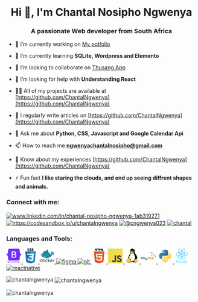 <h1 align="center">Hi 👋, I'm Chantal Nosipho Ngwenya</h1>
<h3 align="center">A passionate Web developer from South Africa</h3>

- 🔭 I’m currently working on [My potfolio](https://github.com/ChantalNgwenya/thusang_app)

- 🌱 I’m currently learning **SQLite, Wordpress and Elemento**

- 👯 I’m looking to collaborate on [Thusang App](https://github.com/ChantalNgwenya/thusang_app)

- 🤝 I’m looking for help with **Understanding React**

- 👨‍💻 All of my projects are available at [https://github.com/ChantalNgwenya](https://github.com/ChantalNgwenya)

- 📝 I regularly write articles on [https://github.com/ChantalNgwenya](https://github.com/ChantalNgwenya)

- 💬 Ask me about **Python, CSS, Javascript and Google Calendar Api**

- 📫 How to reach me **ngwenyachantalnosipho@gmail.com**

- 📄 Know about my experiences [https://github.com/ChantalNgwenya](https://github.com/ChantalNgwenya)

- ⚡ Fun fact **I like staring the clouds, and end up seeing diffrent shapes and animals.**

<h3 align="left">Connect with me:</h3>
<p align="left">
<a href="https://linkedin.com/in/www.linkedin.com/in/chantal-nosipho-ngwenya-1ab319271" target="blank"><img align="center" src="https://raw.githubusercontent.com/rahuldkjain/github-profile-readme-generator/master/src/images/icons/Social/linked-in-alt.svg" alt="www.linkedin.com/in/chantal-nosipho-ngwenya-1ab319271" height="30" width="40" /></a>
<a href="https://codesandbox.com/https://codesandbox.io/u/chantalngwenya" target="blank"><img align="center" src="https://raw.githubusercontent.com/rahuldkjain/github-profile-readme-generator/master/src/images/icons/Social/codesandbox.svg" alt="https://codesandbox.io/u/chantalngwenya" height="30" width="40" /></a>
<a href="https://medium.com/@cngwenya023" target="blank"><img align="center" src="https://raw.githubusercontent.com/rahuldkjain/github-profile-readme-generator/master/src/images/icons/Social/medium.svg" alt="@cngwenya023" height="30" width="40" /></a>
<a href="https://discord.gg/chantal" target="blank"><img align="center" src="https://raw.githubusercontent.com/rahuldkjain/github-profile-readme-generator/master/src/images/icons/Social/discord.svg" alt="chantal" height="30" width="40" /></a>
</p>

<h3 align="left">Languages and Tools:</h3>
<p align="left"> <a href="https://getbootstrap.com" target="_blank" rel="noreferrer"> <img src="https://raw.githubusercontent.com/devicons/devicon/master/icons/bootstrap/bootstrap-plain-wordmark.svg" alt="bootstrap" width="40" height="40"/> </a> <a href="https://www.w3schools.com/css/" target="_blank" rel="noreferrer"> <img src="https://raw.githubusercontent.com/devicons/devicon/master/icons/css3/css3-original-wordmark.svg" alt="css3" width="40" height="40"/> </a> <a href="https://www.docker.com/" target="_blank" rel="noreferrer"> <img src="https://raw.githubusercontent.com/devicons/devicon/master/icons/docker/docker-original-wordmark.svg" alt="docker" width="40" height="40"/> </a> <a href="https://www.figma.com/" target="_blank" rel="noreferrer"> <img src="https://www.vectorlogo.zone/logos/figma/figma-icon.svg" alt="figma" width="40" height="40"/> </a> <a href="https://git-scm.com/" target="_blank" rel="noreferrer"> <img src="https://www.vectorlogo.zone/logos/git-scm/git-scm-icon.svg" alt="git" width="40" height="40"/> </a> <a href="https://www.w3.org/html/" target="_blank" rel="noreferrer"> <img src="https://raw.githubusercontent.com/devicons/devicon/master/icons/html5/html5-original-wordmark.svg" alt="html5" width="40" height="40"/> </a> <a href="https://developer.mozilla.org/en-US/docs/Web/JavaScript" target="_blank" rel="noreferrer"> <img src="https://raw.githubusercontent.com/devicons/devicon/master/icons/javascript/javascript-original.svg" alt="javascript" width="40" height="40"/> </a> <a href="https://www.linux.org/" target="_blank" rel="noreferrer"> <img src="https://raw.githubusercontent.com/devicons/devicon/master/icons/linux/linux-original.svg" alt="linux" width="40" height="40"/> </a> <a href="https://www.mysql.com/" target="_blank" rel="noreferrer"> <img src="https://raw.githubusercontent.com/devicons/devicon/master/icons/mysql/mysql-original-wordmark.svg" alt="mysql" width="40" height="40"/> </a> <a href="https://www.python.org" target="_blank" rel="noreferrer"> <img src="https://raw.githubusercontent.com/devicons/devicon/master/icons/python/python-original.svg" alt="python" width="40" height="40"/> </a> <a href="https://reactjs.org/" target="_blank" rel="noreferrer"> <img src="https://raw.githubusercontent.com/devicons/devicon/master/icons/react/react-original-wordmark.svg" alt="react" width="40" height="40"/> </a> <a href="https://reactnative.dev/" target="_blank" rel="noreferrer"> <img src="https://reactnative.dev/img/header_logo.svg" alt="reactnative" width="40" height="40"/> </a> </p>

<p><img align="left" src="https://github-readme-stats.vercel.app/api/top-langs?username=chantalngwenya&show_icons=true&locale=en&layout=compact" alt="chantalngwenya" /></p>

<p>&nbsp;<img align="center" src="https://github-readme-stats.vercel.app/api?username=chantalngwenya&show_icons=true&locale=en" alt="chantalngwenya" /></p>

<p><img align="center" src="https://github-readme-streak-stats.herokuapp.com/?user=chantalngwenya&" alt="chantalngwenya" /></p>
